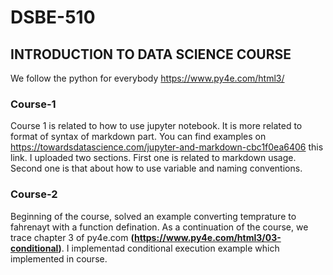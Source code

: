 # DSBE-510

## INTRODUCTION TO DATA SCIENCE COURSE

We follow the python for everybody  https://www.py4e.com/html3/

### Course-1

Course 1 is related to how to use jupyter notebook. It is more related to format of syntax of markdown part. You can find examples on https://towardsdatascience.com/jupyter-and-markdown-cbc1f0ea6406 this link. I uploaded two sections. First one is related to markdown usage. Second one is that about how to use variable and naming conventions. 

### Course-2

Beginning of the course, solved an example converting temprature to fahrenayt with a function defination.  As a continuation of the course, we trace chapter 3 of py4e.com **(https://www.py4e.com/html3/03-conditional)**. I implementad conditional execution example which implemented in course.   
